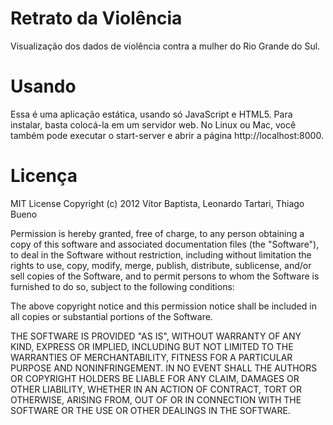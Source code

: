 Retrato da Violência
====================

Visualização dos dados de violência contra a mulher do Rio Grande do Sul.

Usando
======

Essa é uma aplicação estática, usando só JavaScript e HTML5. Para instalar, basta
colocá-la em um servidor web. No Linux ou Mac, você também pode executar o start-server 
e abrir a página http://localhost:8000.

Licença
=======

MIT License
Copyright (c) 2012 Vítor Baptista, Leonardo Tartari, Thiago Bueno

Permission is hereby granted, free of charge, to any person obtaining a copy of
this software and associated documentation files (the "Software"), to deal in
the Software without restriction, including without limitation the rights to
use, copy, modify, merge, publish, distribute, sublicense, and/or sell copies
of the Software, and to permit persons to whom the Software is furnished to do
so, subject to the following conditions:

The above copyright notice and this permission notice shall be included in all
copies or substantial portions of the Software.

THE SOFTWARE IS PROVIDED "AS IS", WITHOUT WARRANTY OF ANY KIND, EXPRESS OR
IMPLIED, INCLUDING BUT NOT LIMITED TO THE WARRANTIES OF MERCHANTABILITY,
FITNESS FOR A PARTICULAR PURPOSE AND NONINFRINGEMENT. IN NO EVENT SHALL THE
AUTHORS OR COPYRIGHT HOLDERS BE LIABLE FOR ANY CLAIM, DAMAGES OR OTHER
LIABILITY, WHETHER IN AN ACTION OF CONTRACT, TORT OR OTHERWISE, ARISING FROM,
OUT OF OR IN CONNECTION WITH THE SOFTWARE OR THE USE OR OTHER DEALINGS IN THE
SOFTWARE.

